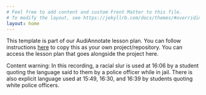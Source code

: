 ```yaml
---
# Feel free to add content and custom Front Matter to this file.
# To modify the layout, see https://jekyllrb.com/docs/themes/#overriding-theme-defaults
layout: home
---
```


This template is part of our AudiAnnotate lesson plan. You can follow instructions [here](https://hipstas.github.io/AudiAnnotate/documentation.html) to copy this as your own project/repository. You can access the lesson plan that goes alongside the project here.

Content warning: In this recording, a racial slur is used at 16:06 by a student quoting the language said to them by a police officer while in jail. There is also explicit language used at 15:49, 16:30, and 16:39 by students quoting white police officers.
